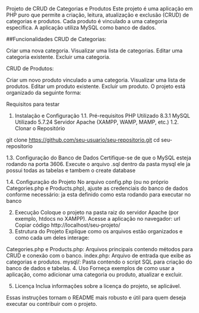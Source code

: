 Projeto de CRUD de Categorias e Produtos
Este projeto é uma aplicação em PHP puro que permite a criação, leitura, atualização e exclusão (CRUD) de categorias e produtos. Cada produto é vinculado a uma categoria específica. A aplicação utiliza MySQL como banco de dados.

##Funcionalidades
CRUD de Categorias:

Criar uma nova categoria.
Visualizar uma lista de categorias.
Editar uma categoria existente.
Excluir uma categoria.

CRUD de Produtos:

Criar um novo produto vinculado a uma categoria.
Visualizar uma lista de produtos.
Editar um produto existente.
Excluir um produto.
O projeto está organizado da seguinte forma:

Requisitos para testar

1. Instalação e Configuração
1.1. Pré-requisitos
PHP Utilizado 8.3.1
MySQL Utilizado 5.7.24 
Servidor Apache (XAMPP, WAMP, MAMP, etc.)
1.2. Clonar o Repositório

git clone https://github.com/seu-usuario/seu-repositorio.git
cd seu-repositorio

1.3. Configuração do Banco de Dados
Certifique-se de que o MySQL esteja rodando na porta 3606.
Execute o arquivo .sql dentro da pasta mysql ele ja possui todas as tabelas e tambem o create database


1.4. Configuração do Projeto
No arquivo config.php (ou no próprio Categories.php e Products.php), ajuste as credenciais do banco de dados conforme necessário:
ja esta definido como esta rodando para executar no banco

2. Execução
Coloque o projeto na pasta raiz do servidor Apache (por exemplo, htdocs no XAMPP).
Acesse a aplicação no navegador:
url
Copiar código
http://localhost/seu-projeto/
3. Estrutura do Projeto
Explique como os arquivos estão organizados e como cada um deles interage:

Categories.php e Products.php: Arquivos principais contendo métodos para CRUD e conexão com o banco.
index.php: Arquivo de entrada que exibe as categorias e produtos.
mysql/: Pasta contendo o script SQL para criação do banco de dados e tabelas.
4. Uso
Forneça exemplos de como usar a aplicação, como adicionar uma categoria ou produto, atualizar e excluir.

5. Licença
Inclua informações sobre a licença do projeto, se aplicável.

Essas instruções tornam o README mais robusto e útil para quem deseja executar ou contribuir com o projeto.
